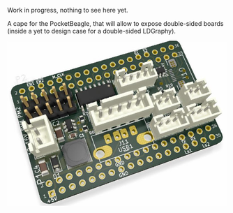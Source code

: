 Work in progress, nothing to see here yet.

A cape for the PocketBeagle, that will allow to expose double-sided boards
(inside a yet to design case for a double-sided LDGraphy).

![](../../img/pocket-cape-render.jpg)
